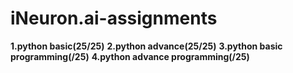 # iNeuron.ai-assignments

**1.python basic(25/25)** 
**2.python advance(25/25)**
**3.python basic programming(/25)**
**4.python advance programming(/25)**
